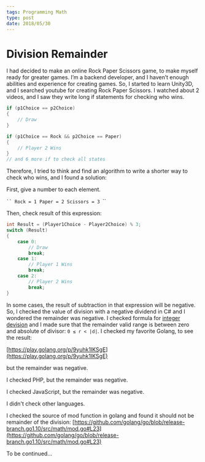 ```yaml
---
tags: Programming Math
type: post
date: 2018/05/30
---
```

# Division Remainder

I had decided to make an online Rock Paper Scissors game, to make myself ready for greater games. I’m a backend developer, and I haven’t enough abilities and experience for creating games. So, I started to learn Unity3D, and I searched youtube for creating Rock Paper Scissors. I watched about 2 videos, and I saw they write long if statements for checking who wins.

```csharp
if (p1Choice == p2Choice)
{
    // Draw
}

if (p1Choice == Rock && p2Choice == Paper)
{
    // Player 2 Wins
}
// and 6 more if to check all states
```

Therefore, I tried to think and find an algorithm to write a shorter way to check who wins, and I found a solution:

First, give a number to each element.

`‍‍``
Rock = 1
Paper = 2
Scissors = 3
`‍``

Then, check result of this expression:

```csharp
int Result = (Player1Choice - Player2Choice) % 3;
switch (Result)
{
    case 0:
        // Draw
        break;
    case 1:
        // Player 1 Wins
        break;
    case 2:
        // Player 2 Wins
        break;
}
```

In some cases, the result of subtraction in that expression will be negative. So, I checked the value of division with a negative dividend in C# and I wondered the remainder was negative. I checked formula for [integer devision](https://en.wikipedia.org/wiki/Remainder) and I made sure that the remainder valid range is between zero and absolute of divisor: `0 ≤ r < |d|`.
I checked my favorite Golang, to see the result:

[https://play.golang.org/p/9yuhk1IKSgE](https://play.golang.org/p/9yuhk1IKSgE)

but the remainder was negative.

I checked PHP, but the remainder was negative.

I checked JavaScript, but the remainder was negative.

I didn't check other languages.

I checked the source of mod function in golang and found it should not be remainder of the division:
[https://github.com/golang/go/blob/release-branch.go1.10/src/math/mod.go#L23](https://github.com/golang/go/blob/release-branch.go1.10/src/math/mod.go#L23)

To be continued...

<Disqus/>

